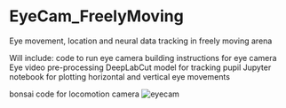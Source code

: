 # EyeCam_FreelyMoving
Eye movement, location and neural data tracking in freely moving arena 

Will include:
code to run eye camera
building instructions for eye camera
Eye video pre-processing
DeepLabCut model for tracking pupil 
Jupyter notebook for plotting horizontal and vertical eye movements

bonsai code for locomotion camera
![eyecam](https://github.com/user-attachments/assets/4ebeb071-77f1-46f8-8c04-64c380a73682)
